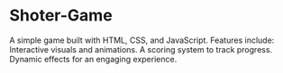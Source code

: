 # Shoter-Game
A simple game built with HTML, CSS, and JavaScript. Features include:  Interactive visuals and animations. A scoring system to track progress. Dynamic effects for an engaging experience.
